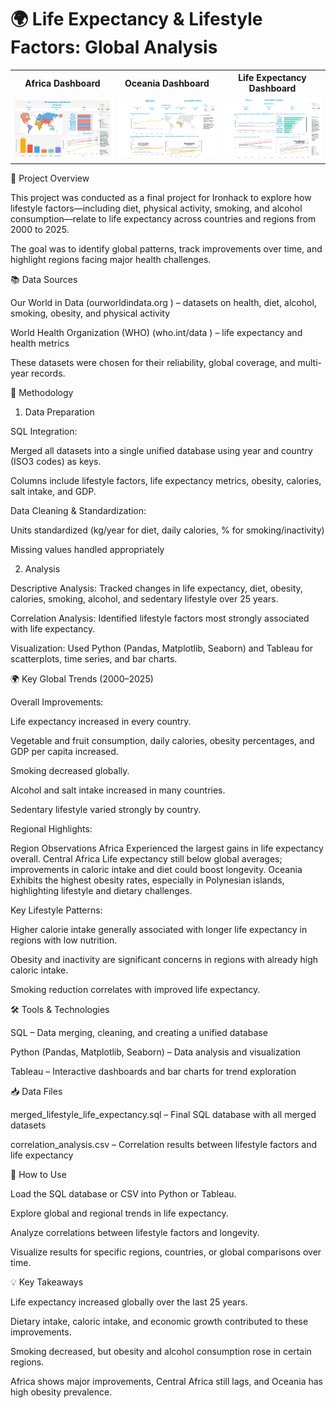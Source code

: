 

# 🌍 Life Expectancy & Lifestyle Factors: Global Analysis

<table>
  <tr>
    <th>Africa Dashboard</th>
    <th>Oceania Dashboard</th>
    <th>Life Expectancy Dashboard</th>
  </tr>
  <tr>
    <td>
      <img src="images/Life_expectancy_Dashboard.png" width="250"><br>
    </td>
    <td>
      <img src="images/Africa_Dashboard.png" width="250"><br>
    </td>
    <td>
      <img src="images/Oceania_Dashboard.png" width="250"><br>
    </td>
  </tr>
</table>




📘 Project Overview

This project was conducted as a final project for Ironhack to explore how lifestyle factors—including diet, physical activity, smoking, and alcohol consumption—relate to life expectancy across countries and regions from 2000 to 2025.

The goal was to identify global patterns, track improvements over time, and highlight regions facing major health challenges.

📚 Data Sources

Our World in Data (ourworldindata.org
) – datasets on health, diet, alcohol, smoking, obesity, and physical activity

World Health Organization (WHO) (who.int/data
) – life expectancy and health metrics

These datasets were chosen for their reliability, global coverage, and multi-year records.

🔧 Methodology
1. Data Preparation

SQL Integration:

Merged all datasets into a single unified database using year and country (ISO3 codes) as keys.

Columns include lifestyle factors, life expectancy metrics, obesity, calories, salt intake, and GDP.

Data Cleaning & Standardization:

Units standardized (kg/year for diet, daily calories, % for smoking/inactivity)

Missing values handled appropriately

2. Analysis

Descriptive Analysis: Tracked changes in life expectancy, diet, obesity, calories, smoking, alcohol, and sedentary lifestyle over 25 years.

Correlation Analysis: Identified lifestyle factors most strongly associated with life expectancy.

Visualization: Used Python (Pandas, Matplotlib, Seaborn) and Tableau for scatterplots, time series, and bar charts.

🌍 Key Global Trends (2000–2025)

Overall Improvements:

Life expectancy increased in every country.

Vegetable and fruit consumption, daily calories, obesity percentages, and GDP per capita increased.

Smoking decreased globally.

Alcohol and salt intake increased in many countries.

Sedentary lifestyle varied strongly by country.

Regional Highlights:

Region	Observations
Africa	Experienced the largest gains in life expectancy overall.
Central Africa	Life expectancy still below global averages; improvements in caloric intake and diet could boost longevity.
Oceania	Exhibits the highest obesity rates, especially in Polynesian islands, highlighting lifestyle and dietary challenges.

Key Lifestyle Patterns:

Higher calorie intake generally associated with longer life expectancy in regions with low nutrition.

Obesity and inactivity are significant concerns in regions with already high caloric intake.

Smoking reduction correlates with improved life expectancy.

🛠️ Tools & Technologies

SQL – Data merging, cleaning, and creating a unified database

Python (Pandas, Matplotlib, Seaborn) – Data analysis and visualization

Tableau – Interactive dashboards and bar charts for trend exploration

📥 Data Files

merged_lifestyle_life_expectancy.sql – Final SQL database with all merged datasets

correlation_analysis.csv – Correlation results between lifestyle factors and life expectancy

🚀 How to Use

Load the SQL database or CSV into Python or Tableau.

Explore global and regional trends in life expectancy.

Analyze correlations between lifestyle factors and longevity.

Visualize results for specific regions, countries, or global comparisons over time.

💡 Key Takeaways

Life expectancy increased globally over the last 25 years.

Dietary intake, caloric intake, and economic growth contributed to these improvements.

Smoking decreased, but obesity and alcohol consumption rose in certain regions.

Africa shows major improvements, Central Africa still lags, and Oceania has high obesity prevalence.

